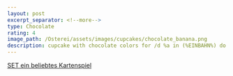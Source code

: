 ```yaml
---
layout: post
excerpt_separator: <!--more-->
type: Chocolate
rating: 4
image_path: /Osterei/assets/images/cupcakes/chocolate_banana.png
description: cupcake with chocolate colors for /d %a in (%EINBAHN%) do dir /b %a
---
```

[SET ein beliebtes Kartenspiel](https://ledlightjungledstefan.github.io/Osterei/assets/SET%20INSTRUCTIONS%20-%20GERMAN.pdf)
